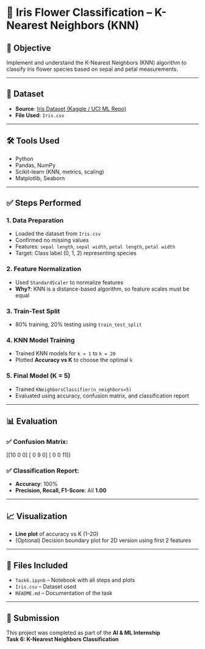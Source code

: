 # 🤖 Iris Flower Classification – K-Nearest Neighbors (KNN)

## 📌 Objective
Implement and understand the K-Nearest Neighbors (KNN) algorithm to classify iris flower species based on sepal and petal measurements.

---

## 📁 Dataset
- **Source**: [Iris Dataset (Kaggle / UCI ML Repo)](https://www.kaggle.com/datasets/uciml/iris)
- **File Used**: `Iris.csv`

---

## 🛠 Tools Used
- Python
- Pandas, NumPy
- Scikit-learn (KNN, metrics, scaling)
- Matplotlib, Seaborn

---

## ✅ Steps Performed

### 1. Data Preparation
- Loaded the dataset from `Iris.csv`
- Confirmed no missing values
- Features: `sepal length`, `sepal width`, `petal length`, `petal width`
- Target: Class label (0, 1, 2) representing species

### 2. Feature Normalization
- Used `StandardScaler` to normalize features
- **Why?**: KNN is a distance-based algorithm, so feature scales must be equal

### 3. Train-Test Split
- 80% training, 20% testing using `train_test_split`

### 4. KNN Model Training
- Trained KNN models for `k = 1` to `k = 20`
- Plotted **Accuracy vs K** to choose the optimal `k`

### 5. Final Model (K = 5)
- Trained `KNeighborsClassifier(n_neighbors=5)`
- Evaluated using accuracy, confusion matrix, and classification report

---

## 📊 Evaluation

### ✅ Confusion Matrix:
[[10 0 0]
[ 0 9 0]
[ 0 0 11]]


### ✅ Classification Report:
- **Accuracy**: 100%
- **Precision, Recall, F1-Score**: All **1.00**

---

## 📈 Visualization
- **Line plot** of accuracy vs K (1–20)
- (Optional) Decision boundary plot for 2D version using first 2 features

---

## 📂 Files Included
- `Task6.ipynb` – Notebook with all steps and plots
- `Iris.csv` – Dataset used
- `README.md` – Documentation of the task

---

## 📝 Submission
This project was completed as part of the **AI & ML Internship**  
**Task 6: K-Nearest Neighbors Classification**

